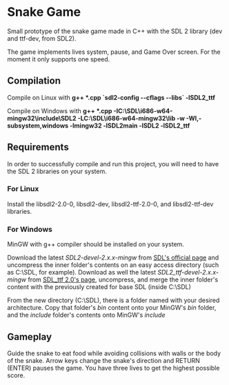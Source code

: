 # Snake Game

Small prototype of the snake game made in C++ with the SDL 2 library (dev and ttf-dev, from SDL2).

The game implements lives system, pause, and Game Over screen. For the moment it only supports one speed.

## Compilation

Compile on Linux with **g++ \*.cpp \`sdl2-config --cflags --libs\` -lSDL2_ttf**

Compile on Windows with **g++ \*.cpp -IC:\\SDL\\i686-w64-mingw32\\include\\SDL2 -LC:\\SDL\\i686-w64-mingw32\\lib -w -Wl,-subsystem,windows -lmingw32 -lSDL2main -lSDL2 -lSDL2_ttf**

## Requirements

In order to successfully compile and run this project, you will need to have the SDL 2 libraries on your system.

### For Linux

Install the libsdl2-2.0-0, libsdl2-dev, libsdl2-ttf-2.0-0, and libsdl2-ttf-dev libraries.

### For Windows

MinGW with g++ compiler should be installed on your system.

Download the latest _SDL2-devel-2.x.x-mingw_ from [SDL's official page](https://www.libsdl.org/index.php) and uncompress the inner folder's contents on an easy access directory (such as C:\\SDL, for example). Download as well the latest _SDL2_ttf-devel-2.x.x-mingw_ from [SDL_ttf 2.0's page](https://www.libsdl.org/projects/SDL_ttf/), uncompress, and merge the inner folder's content with the previously created for base SDL (inside C:\\SDL)

From the new directory (C:\\SDL), there is a folder named with your desired architecture. Copy that folder's _bin_ content onto your MinGW's _bin_ folder, and the _include_ folder's contents onto MinGW's _include_

## Gameplay

Guide the snake to eat food while avoiding collisions with walls or the body of the snake. Arrow keys change the snake's direction and RETURN (ENTER) pauses the game. You have three lives to get the highest possible score.
